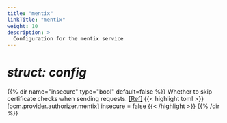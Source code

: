 ```yaml
---
title: "mentix"
linkTitle: "mentix"
weight: 10
description: >
  Configuration for the mentix service
---
```


# _struct: config_

{{% dir name="insecure" type="bool" default=false %}}
Whether to skip certificate checks when sending requests. [[Ref]](https://github.com/cs3org/reva/tree/master/pkg/ocm/provider/authorizer/mentix/mentix.go#L79)
{{< highlight toml >}}
[ocm.provider.authorizer.mentix]
insecure = false
{{< /highlight >}}
{{% /dir %}}

